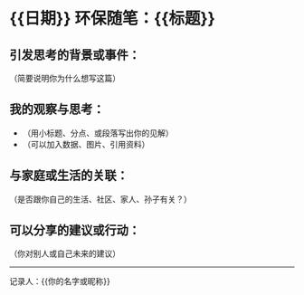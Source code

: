 # {{日期}} 环保随笔：{{标题}}

## 引发思考的背景或事件：
（简要说明你为什么想写这篇）

## 我的观察与思考：
- （用小标题、分点、或段落写出你的见解）
- （可以加入数据、图片、引用资料）

## 与家庭或生活的关联：
（是否跟你自己的生活、社区、家人、孙子有关？）

## 可以分享的建议或行动：
（你对别人或自己未来的建议）

---
记录人：{{你的名字或昵称}}

